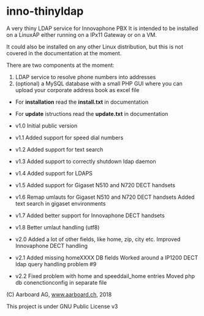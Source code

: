# inno-thinyldap
A very thiny LDAP service for Innovaphone PBX
It is intended to be installed on a LinuxAP
either running on a IPx11 Gateway or on a VM.

It could also be installed on any other Linux 
distribution, but this is not covered in the
documentation at the moment.

There are two components at the moment:
1. LDAP service to resolve phone numbers into addresses
2. (optional) a MySQL database with a small PHP GUI where
    you can upload your corporate address book as excel file

- For **installation** read the **install.txt** in documentation
- For **update** istructions read the **update.txt** in documentation

- v1.0 Initial public version
- v1.1 Added support for speed dial numbers
- v1.2 Added support for text search
- v1.3 Added support to correctly shutdown ldap daemon
- v1.4 Added support for LDAPS
- v1.5 Added support for Gigaset N510 and N720 DECT handsets
- v1.6 Remap umlauts for Gigaset N510 and N720 DECT handsets
       Added text search in gigaset environments
- v1.7 Added better support for Innovaphone DECT handsets
- v1.8 Better umlaut handling (utf8)
- v2.0 Added a lot of other fields, like home, zip, city etc.
       Improved Innovaphone DECT handling
- v2.1 Added missing homeXXXX DB fields
       Worked around a IP1200 DECT ldap query handling problem #9
- v2.2 Fixed problem with home and speeddail_home entries
	   Moved php db conenctionconfig in separate file
	 
(C) Aarboard AG, www.aarboard.ch, 2018

This project is under GNU Public License v3
